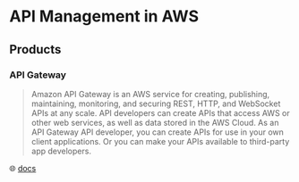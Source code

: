 # API Management in AWS

## Products

### API Gateway

> Amazon API Gateway is an AWS service for creating, publishing, maintaining, monitoring, and securing REST, HTTP, and WebSocket APIs at any scale.
> API developers can create APIs that access AWS or other web services, as well as data stored in the AWS Cloud.
> As an API Gateway API developer, you can create APIs for use in your own client applications.
> Or you can make your APIs available to third-party app developers.

🌐 [docs](https://docs.aws.amazon.com/apigateway/latest/developerguide/welcome.html)
